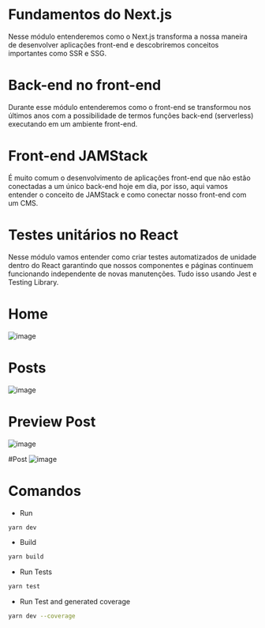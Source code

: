 # Fundamentos do Next.js
Nesse módulo entenderemos como o Next.js transforma a nossa maneira de desenvolver aplicações front-end e descobriremos conceitos importantes como SSR e SSG.

# Back-end no front-end
Durante esse módulo entenderemos como o front-end se transformou nos últimos anos com a possibilidade de termos funções back-end (serverless) executando em um ambiente front-end.

# Front-end JAMStack
É muito comum o desenvolvimento de aplicações front-end que não estão conectadas a um único back-end hoje em dia, por isso, aqui vamos entender o conceito de JAMStack e como conectar nosso front-end com um CMS.

# Testes unitários no React
Nesse módulo vamos entender como criar testes automatizados de unidade dentro do React garantindo que nossos componentes e páginas continuem funcionando independente de novas manutenções. Tudo isso usando Jest e Testing Library. 

# Home
![image](https://user-images.githubusercontent.com/24610869/148661877-7f1ff30e-2244-4634-adeb-506e8fb6f396.png)

# Posts
![image](https://user-images.githubusercontent.com/24610869/148661903-d7b1d654-d0b1-4a82-9428-dd4cbd74a06c.png)

# Preview Post
![image](https://user-images.githubusercontent.com/24610869/148661918-42134474-b108-43e6-8d60-e7dd101f60ef.png)

#Post
![image](https://user-images.githubusercontent.com/24610869/148661950-423b6dba-be15-47d5-8ed7-8db018222847.png)

# Comandos 
- Run 
```bash
yarn dev
```

- Build
```bash
yarn build
```

- Run Tests
```bash
yarn test
```

- Run Test and generated coverage
```bash
yarn dev --coverage
```